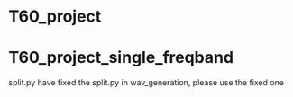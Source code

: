 # T60_project
# T60_project_single_freqband
split.py have fixed the split.py in wav_generation, please use the fixed one
